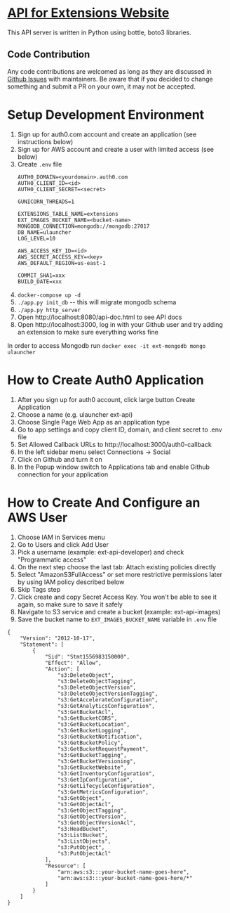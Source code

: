 # [API for Extensions Website](http://ext.ulauncher.io/)

This API server is written in Python using bottle, boto3 libraries.

## Code Contribution

Any code contributions are welcomed as long as they are discussed in [Github Issues](https://github.com/Ulauncher/ext-api.ulauncher.io/issues) with maintainers.
Be aware that if you decided to change something and submit a PR on your own, it may not be accepted.

# Setup Development Environment

1. Sign up for auth0.com account and create an application (see instructions below)
1. Sign up for AWS account and create a user with limited access (see below)
1. Create `.env` file
    ```
    AUTH0_DOMAIN=<yourdomain>.auth0.com
    AUTH0_CLIENT_ID=<id>
    AUTH0_CLIENT_SECRET=<secret>

    GUNICORN_THREADS=1

    EXTENSIONS_TABLE_NAME=extensions
    EXT_IMAGES_BUCKET_NAME=<bucket-name>
    MONGODB_CONNECTION=mongodb://mongodb:27017
    DB_NAME=ulauncher
    LOG_LEVEL=10

    AWS_ACCESS_KEY_ID=<id>
    AWS_SECRET_ACCESS_KEY=<key>
    AWS_DEFAULT_REGION=us-east-1

    COMMIT_SHA1=xxx
    BUILD_DATE=xxx
    ```
1. `docker-compose up -d`
1. `./app.py init_db` -- this will migrate mongodb schema
1. `./app.py http_server`
1. Open http://localhost:8080/api-doc.html to see API docs
1. Open http://localhost:3000, log in with your Github user and try adding an extension to make sure everything works fine

In order to access Mongodb run `docker exec -it ext-mongodb mongo ulauncher`

# How to Create Auth0 Application

1. After you sign up for auth0 account, click large button Create Application
1. Choose a name (e.g. ulauncher ext-api)
1. Choose Single Page Web App as an application type
1. Go to app settings and copy client ID, domain, and client secret to .env file
1. Set Allowed Callback URLs to http://localhost:3000/auth0-callback
1. In the left sidebar menu select Connections -> Social
1. Click on Github and turn it on
1. In the Popup window switch to Applications tab and enable Github connection for your application

# How to Create And Configure an AWS User

1. Choose IAM in Services menu
1. Go to Users and click Add User
1. Pick a username (example: ext-api-developer) and check "Programmatic access"
1. On the next step choose the last tab: Attach existing policies directly
1. Select "AmazonS3FullAccess" or set more restrictive permissions later by using IAM policy described below
1. Skip Tags step
1. Click create and copy Secret Access Key. You won't be able to see it again, so make sure to save it safely
1. Navigate to S3 service and create a bucket (example: ext-api-images)
1. Save the bucket name to `EXT_IMAGES_BUCKET_NAME` variable in `.env` file

```
{
    "Version": "2012-10-17",
    "Statement": [
        {
            "Sid": "Stmt1556983150000",
            "Effect": "Allow",
            "Action": [
                "s3:DeleteObject",
                "s3:DeleteObjectTagging",
                "s3:DeleteObjectVersion",
                "s3:DeleteObjectVersionTagging",
                "s3:GetAccelerateConfiguration",
                "s3:GetAnalyticsConfiguration",
                "s3:GetBucketAcl",
                "s3:GetBucketCORS",
                "s3:GetBucketLocation",
                "s3:GetBucketLogging",
                "s3:GetBucketNotification",
                "s3:GetBucketPolicy",
                "s3:GetBucketRequestPayment",
                "s3:GetBucketTagging",
                "s3:GetBucketVersioning",
                "s3:GetBucketWebsite",
                "s3:GetInventoryConfiguration",
                "s3:GetIpConfiguration",
                "s3:GetLifecycleConfiguration",
                "s3:GetMetricsConfiguration",
                "s3:GetObject",
                "s3:GetObjectAcl",
                "s3:GetObjectTagging",
                "s3:GetObjectVersion",
                "s3:GetObjectVersionAcl",
                "s3:HeadBucket",
                "s3:ListBucket",
                "s3:ListObjects",
                "s3:PutObject",
                "s3:PutObjectAcl"
            ],
            "Resource": [
                "arn:aws:s3:::your-bucket-name-goes-here",
                "arn:aws:s3:::your-bucket-name-goes-here/*"
            ]
        }
    ]
}
```